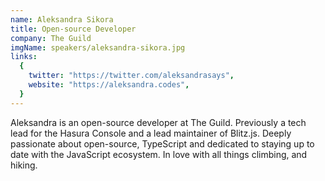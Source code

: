```yaml
---
name: Aleksandra Sikora
title: Open-source Developer
company: The Guild
imgName: speakers/aleksandra-sikora.jpg
links:
  {
    twitter: "https://twitter.com/aleksandrasays",
    website: "https://aleksandra.codes",
  }
---
```


Aleksandra is an open-source developer at The Guild. Previously a tech lead for the Hasura Console and a lead maintainer of Blitz.js. Deeply passionate about open-source, TypeScript and dedicated to staying up to date with the JavaScript ecosystem. In love with all things climbing, and hiking.
